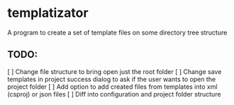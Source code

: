 # templatizator
A program to create a set of template files on some directory tree structure

## TODO:
[ ] Change file structure to bring open just the root folder
[ ] Change save templates in project success dialog to ask if the user wants to open the project folder
[ ] Add option to add created files from templates into xml (csproj) or json files
[ ] Diff into configuration and project folder structure

